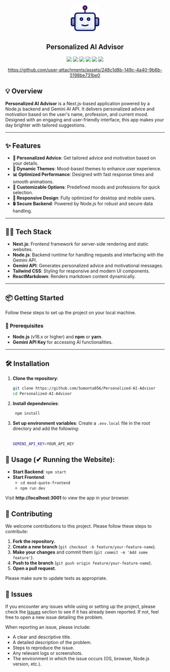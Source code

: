 <div align="center">
<img src="./assets/robot.png" width="90" alt="Logo" />
<h2> Personalized AI Advisor </h2>

![](https://img.shields.io/badge/TypeScript-007ACC?style=for-the-badge&logo=typescript&logoColor=white)
![](https://img.shields.io/badge/Next.js-000000?style=for-the-badge&logo=next.js&logoColor=white)
![](https://img.shields.io/badge/Tailwind_CSS-38B2AC?style=for-the-badge&logo=tailwind-css&logoColor=white)
![](https://img.shields.io/badge/React-61DAFB?style=for-the-badge&logo=react&logoColor=black)
![](https://img.shields.io/badge/Gemini_API-3982CE?style=for-the-badge&logo=data&logoColor=white)
![](https://img.shields.io/badge/Node.js-339933?style=for-the-badge&logo=node.js&logoColor=white)

https://github.com/user-attachments/assets/248c1d8b-149c-4a40-9b6b-5198be731be0

</div>

## 💡 Overview

**Personalized AI Advisor** is a Next.js-based application powered by a Node.js backend and Gemini AI API. It delivers personalized advice and motivation based on the user's name, profession, and current mood. Designed with an engaging and user-friendly interface, this app makes your day brighter with tailored suggestions.

---

## ✨ Features

- **🤖 Personalized Advice**: Get tailored advice and motivation based on your details.
- **🌈 Dynamic Themes**: Mood-based themes to enhance user experience.
- **📊 Optimized Performance**: Designed with fast response times and smooth animations.
- **🔧 Customizable Options**: Predefined moods and professions for quick selection.
- **📱 Responsive Design**: Fully optimized for desktop and mobile users.
- **🔒 Secure Backend**: Powered by Node.js for robust and secure data handling.

---

## 👩‍💻 Tech Stack

- **Next.js**: Frontend framework for server-side rendering and static websites.
- **Node.js**: Backend runtime for handling requests and interfacing with the Gemini API.
- **Gemini API**: Generates personalized advice and motivational messages.
- **Tailwind CSS**: Styling for responsive and modern UI components.
- **ReactMarkdown**: Renders markdown content dynamically.

---

## 📦 Getting Started

Follow these steps to set up the project on your local machine.

### 🚀 Prerequisites

- **Node.js** (v16.x or higher) and **npm** or **yarn**.
- **Gemini API Key** for accessing AI functionalities.

---

## 🛠️ Installation

1. **Clone the repository**:

   ```bash
   git clone https://github.com/Sumonta056/Personalized-AI-Advisor
   cd Personalized-AI-Advisor
   ```

2. **Install dependencies**:

   ```bash
    npm install
   ```

3. **Set up environment variables**: Create a `.env.local` file in the root directory and add the following:

   ```bash

   GEMINI_API_KEY=YOUR_API_KEY
   ```

## 📖 Usage (✔ Running the Website):

- **Start Backend**: `npm start`
- **Start Frontend**:
  - `cd mood-quote-frontend`
  - `npm run dev`

Visit **http://localhost:3001** to view the app in your browser.

## 🤝 Contributing

We welcome contributions to this project. Please follow these steps to contribute:

1. **Fork the repository.**
2. **Create a new branch** (`git checkout -b feature/your-feature-name`).
3. **Make your changes** and commit them (`git commit -m 'Add some feature'`).
4. **Push to the branch** (`git push origin feature/your-feature-name`).
5. **Open a pull request**.

Please make sure to update tests as appropriate.

## 🐛 Issues

If you encounter any issues while using or setting up the project, please check the [Issues]() section to see if it has already been reported. If not, feel free to open a new issue detailing the problem.

When reporting an issue, please include:

- A clear and descriptive title.
- A detailed description of the problem.
- Steps to reproduce the issue.
- Any relevant logs or screenshots.
- The environment in which the issue occurs (OS, browser, Node.js version, etc.).
